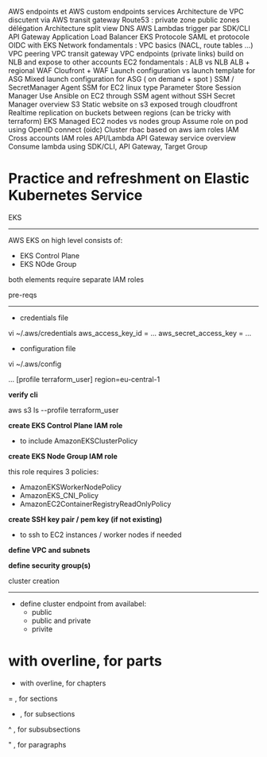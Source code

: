 AWS endpoints et AWS custom endpoints services
Architecture de VPC discutent via AWS transit gateway
Route53 :
private zone
public zones délégation
Architecture split view DNS
AWS Lambdas trigger par
SDK/CLI
API Gateway
Application Load Balancer
EKS
Protocole SAML et protocole OIDC with EKS
Network fondamentals :
VPC basics (NACL, route tables ...)
VPC peering
VPC transit gateway
VPC endpoints (private links) build on NLB and expose to other accounts
EC2 fondamentals :
ALB vs NLB 
ALB + regional WAF 
Cloufront + WAF 
Launch configuration vs launch template for ASG
Mixed launch configuration for ASG ( on demand + spot ) 
SSM / SecretManager
Agent SSM for EC2 linux type
Parameter Store
Session Manager
Use Ansible on EC2 through SSM agent without SSH
Secret Manager overview
S3
Static website on s3 exposed trough cloudfront
Realtime replication on buckets between regions (can be tricky with terraform) 
EKS 
Managed EC2 nodes vs nodes group
Assume role on pod using OpenID connect (oidc) 
Cluster rbac based on aws iam roles
IAM 
Cross accounts IAM roles 
API/Lambda
API Gateway service overview
Consume lambda using SDK/CLI, API Gateway, Target Group

Practice and refreshment on Elastic Kubernetes Service 
======================================================

EKS
*****

AWS EKS on high level consists of:

- EKS Control Plane 
- EKS NOde Group

both elements require separate IAM roles 

pre-reqs
*********


- credentials file

vi ~/.aws/credentials
aws_access_key_id = ...
aws_secret_access_key = ... 


- configuration file

vi ~/.aws/config

...
[profile terraform_user]
region=eu-central-1

**verify cli**

aws s3 ls --profile terraform_user


**create EKS Control Plane IAM role**

- to include AmazonEKSClusterPolicy

**create EKS Node Group IAM role**

this role requires 3 policies:

- AmazonEKSWorkerNodePolicy
- AmazonEKS_CNI_Policy
- AmazonEC2ContainerRegistryReadOnlyPolicy

**create SSH key pair / pem key (if not existing)**

- to ssh to EC2 instances / worker nodes if needed

**define VPC and subnets**

**define security group(s)**



cluster creation
*****************

- define cluster endpoint from availabel:
  - public
  - public and private
  - privite














# with overline, for parts

* with overline, for chapters

= , for sections

- , for subsections

^ , for subsubsections

" , for paragraphs
